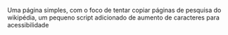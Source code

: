 Uma página simples, com o foco de tentar copiar páginas de pesquisa do wikipédia, um pequeno script adicionado de aumento de caracteres para acessibilidade
